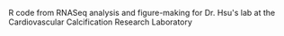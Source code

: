 R code from RNASeq analysis and figure-making for Dr. Hsu's lab at the Cardiovascular Calcification Research Laboratory
